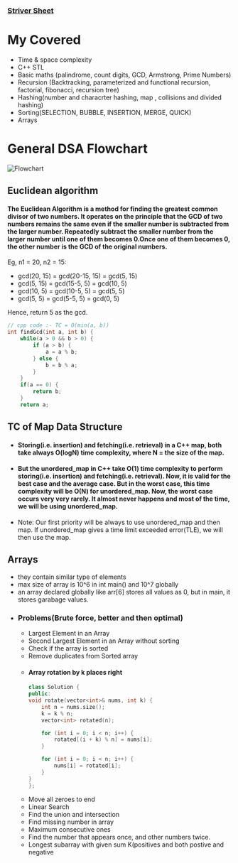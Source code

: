 ### [Striver Sheet](https://takeuforward.org/strivers-a2z-dsa-course/strivers-a2z-dsa-course-sheet-2)

# My Covered
- Time & space complexity
- C++ STL
- Basic maths (palindrome, count digits, GCD, Armstrong, Prime Numbers)
- Recursion (Backtracking, parameterized and functional recursion, factorial, fibonacci, recursion tree)
- Hashing(number and characrter hashing, map , collisions and divided hashing)
- Sorting(SELECTION, BUBBLE, INSERTION, MERGE, QUICK)
- Arrays

# General DSA Flowchart
![Flowchart](https://leetcode.com/explore/interview/card/cheatsheets/720/resources/Figures/DSA/Chapter_11/flowchart.png)


## Euclidean algorithm
#### The Euclidean Algorithm is a method for finding the greatest common divisor of two numbers. It operates on the principle that the GCD of two numbers remains the same even if the smaller number is subtracted from the larger number. Repeatedly subtract the smaller number from the larger number until one of them becomes 0.Once one of them becomes 0, the other number is the GCD of the original numbers.

Eg, n1 = 20, n2 = 15:

- gcd(20, 15) = gcd(20-15, 15) = gcd(5, 15)
- gcd(5, 15) = gcd(15-5, 5) = gcd(10, 5) 
- gcd(10, 5) = gcd(10-5, 5) = gcd(5, 5) 
- gcd(5, 5) = gcd(5-5, 5) = gcd(0, 5)
  
Hence, return 5 as the gcd.

```cpp
// cpp code :- TC = O(min(a, b)) 
int findGcd(int a, int b) {
    while(a > 0 && b > 0) {
        if (a > b) {
            a = a % b;
        } else {
            b = b % a; 
        }
    }
    if(a == 0) {
        return b;
    }
    return a;
```

## TC of Map Data Structure

- #### Storing(i.e. insertion) and fetching(i.e. retrieval) in a C++ map, both take always O(logN) time complexity, where N = the size of the map. 

- #### But the unordered_map in C++ take O(1) time complexity to perform storing(i.e. insertion) and fetching(i.e. retrieval). Now, it is valid for the best case and the average case. But in the worst case, this time complexity will be O(N) for unordered_map. Now, the worst case occurs very very rarely. It almost never happens and most of the time, we will be using unordered_map. 

- Note: Our first priority will be always to use unordered_map and then map. If unordered_map gives a time limit exceeded error(TLE), we will then use the map.

## Arrays
- they contain similar type of elements
- max size of array is 10^6 in int main() and 10^7 globally
- an array declared globally like arr[6] stores all values as 0, but in main, it stores garabage values.
- ### Problems(Brute force, better and then optimal)
  - Largest Element in an Array
  - Second Largest Element in an Array without sorting
  - Check if the array is sorted
  - Remove duplicates from Sorted array
  - #### Array rotation by k places right
    ```cpp 
    class Solution {
    public:
    void rotate(vector<int>& nums, int k) {
        int n = nums.size();
        k = k % n;
        vector<int> rotated(n);

        for (int i = 0; i < n; i++) {
            rotated[(i + k) % n] = nums[i];
        }

        for (int i = 0; i < n; i++) {
            nums[i] = rotated[i];
        }
    }
    };
    ```
  - Move all zeroes to end
  - Linear Search 
  - Find the union and intersection
  - Find missing number in array
  - Maximum consecutive ones
  - Find the number that appears once, and other numbers twice.
  - Longest subarray with given sum K(positives and both postive and negative
